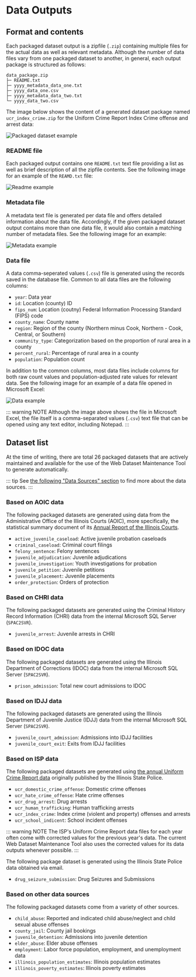 # Data Outputs

## Format and contents
Each packaged dataset output is a zipfile (`.zip`) containing multiple files for the actual data as well as relevant metadata. Although the number of data files vary from one packaged dataset to another, in general, each output package is structured as follows:

```
data_package.zip
├─ README.txt
├─ yyyy_metadata_data_one.txt
├─ yyyy_data_one.csv
├─ yyyy_metadata_data_two.txt
└─ yyyy_data_two.csv
```

The image below shows the content of a generated dataset package named `ucr_index_crime.zip` for the Uniform Crime Report Index Crime offense and arrest data:

![Packaged dataset example](../image/zipfile_content.png)

### README file
Each packaged output contains one `README.txt` text file providing a list as well as brief description of all the zipfile contents. See the following image for an example of the `REAMD.txt` file:

![Readme example](../image/readme.png)

### Metadata file
A metadata text file is generated per data file and offers detailed information about the data file. Accordingly, if the given packaged dataset output contains more than one data file, it would also contain a matching number of metadata files. See the following image for an example:

![Metadata example](../image/metadata.png)

### Data file
A data comma-seperated values (`.csv`) file is generated using the records saved in the database file. Common to all data files are the following columns:

* `year`: Data year
* `id`: Location (county) ID
* `fips_num`: Location (coutny) Federal Information Processing Standard (FIPS) code
* `county_name`:  County name
* `region`: Region of the county (Northern minus Cook, Northern - Cook, Central, or Southern)
* `community_type`: Categorization based on the proportion of rural area in a county
* `percent_rural`: Percentage of rural area in a county
* `population`: Population count 

In addition to the common columns, most data files include columns for both raw count values and population-adjusted rate values for relevant data. See the following image for an example of a data file opened in Microsoft Excel:

![Data example](../image/data.png)

::: warning NOTE
Although the image above shows the file in Microsoft Excel, the file itself is a comma-separated values (`.csv`) text file that can be opened using any text editor, including Notepad.
:::

## Dataset list
At the time of writing, there are total 26 packaged datasets that are actively maintained and available for the use of the Web Dataset Maintenance Tool to generate automatically.

::: tip
See  [the following "Data Sources" section](./source.md) to find more about the data sources.
:::

### Based on AOIC data
The following packaged datasets are generated using data from the Administrative Office of the Illinois Courts (AOIC), more specifically, the statistical summary document of its [Annual Report of the Illinois Courts](http://www.illinoiscourts.gov/SupremeCourt/AnnReport.asp).

* `active_juvenile_caseload`: Active juvenile probation caseloads
* `criminal_caseload`: Criminal court filings
* `felony_sentence`: Felony sentences
* `juvenile_adjudication`: Juvenile adjudications
* `juvenile_investigation`: Youth investigations for probation
* `juvenile_petition`: Juvenile petitions
* `juvenile_placement`: Juvenile placements
* `order_protection`: Orders of protection

### Based on CHRI data
The following packaged datasets are generated using the Criminal History Record Information (CHRI) data from the internal Microsoft SQL Server (`SPAC2SVR`).

* `juvenile_arrest`: Juvenile arrests in CHRI

### Based on IDOC data
The following packaged datasets are generated using the Illinois Department of Corrections (IDOC) data from the internal Microsoft SQL Server (`SPAC2SVR`).

* `prison_admission`: Total new court admissions to IDOC

### Based on IDJJ data
The following packaged datasets are generated using the Illinois Department of Juvenile Justice (IDJJ) data from the internal Microsoft SQL Server (`SPAC2SVR`).

* `juvenile_court_admission`: Admissions into IDJJ facilities
* `juvenile_court_exit`: Exits from IDJJ facilities

### Based on ISP data
The following packaged datasets are generated using [the annual Uniform Crime Report data](http://www.isp.state.il.us/crime/ucrhome.cfm) originally published by the Illinois State Police. 

* `ucr_domestic_crime_offense`: Domestic crime offenses
* `ucr_hate_crime_offense`: Hate crime offenses
* `ucr_drug_arrest`: Drug arrests
* `ucr_human_trafficking`: Human trafficking arrests
* `ucr_index_crime`: Index crime (violent and property) offenses and arrests
* `ucr_school_indicent`: School incident offenses

::: warning NOTE
The ISP's Uniform Crime Report data files for each year often come with corrected values for the previous year's data. The current Web Dataset Maintenance Tool also uses the corrected values for its data outputs whenever possible.
:::


The following package dataset is generated using the Illinois State Police data obtained via email.

* `drug_seizure_submission`: Drug Seizures and Submissions

### Based on other data sources
The following packaged datasets come from a variety of other sources.

* `child_abuse`: Reported and indicated child abuse/neglect and child sexual abuse offenses
* `county_jail`: County jail bookings
* `juvenile_detention`: Admissions into juvenile detention
* `elder_abuse`: Elder abuse offenses
* `employment`: Labor force population, employment, and unemployment data
* `illinois_population_estimates`: Illinois population estimates
* `illinois_poverty_estimates`: Illinois poverty estimates